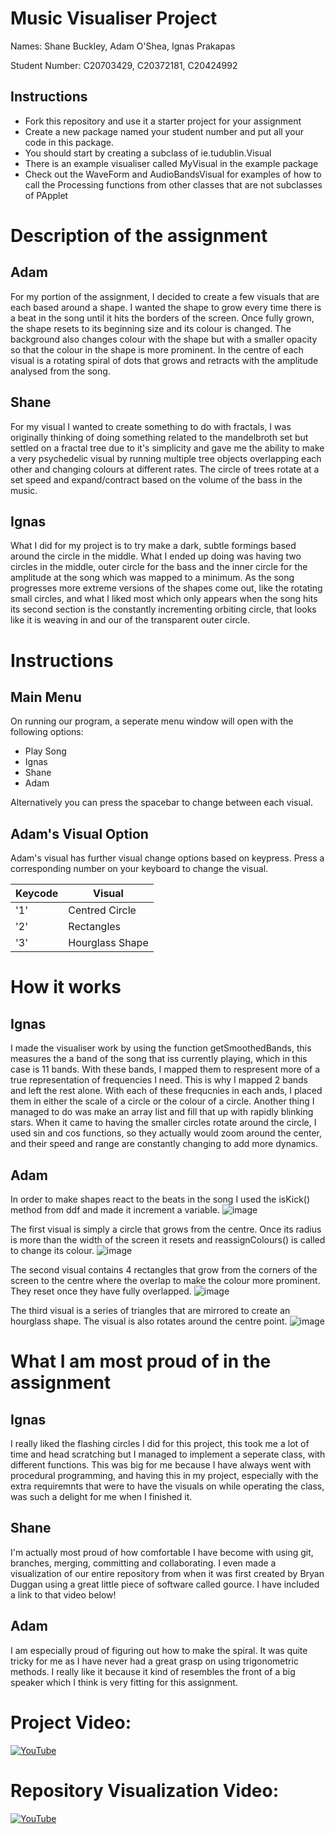 # Music Visualiser Project

Names: Shane Buckley, Adam O'Shea, Ignas Prakapas

Student Number: C20703429, C20372181, C20424992

## Instructions
- Fork this repository and use it a starter project for your assignment
- Create a new package named your student number and put all your code in this package.
- You should start by creating a subclass of ie.tudublin.Visual
- There is an example visualiser called MyVisual in the example package
- Check out the WaveForm and AudioBandsVisual for examples of how to call the Processing functions from other classes that are not subclasses of PApplet

# Description of the assignment

## Adam
For my portion of the assignment, I decided to create a few visuals that are each based around a shape. I wanted the shape to grow every time there is a beat in the song until it hits the borders of the screen. Once fully grown, the shape resets to its beginning size and its colour is changed. The background also changes colour with the shape but with a smaller opacity so that the colour in the shape is more prominent. In the centre of each visual is a rotating spiral of dots that grows and retracts with the amplitude analysed from the song.

## Shane
For my visual I wanted to create something to do with fractals, I was originally thinking of doing something related to the mandelbroth set but settled on a fractal tree due to it's simplicity and gave me the ability to make a very psychedelic visual by running multiple tree objects overlapping each other and changing colours at different rates. The circle of trees rotate at a set speed and expand/contract based on the volume of the bass in the music.

## Ignas

What I did for my project is to try make a dark, subtle formings based around the circle in the middle. What I ended up doing was having two circles in 
the middle, outer circle for the bass and the inner circle for the amplitude at the song which was mapped to a minimum. As the song progresses more extreme 
versions of the shapes come out, like the rotating small circles, and what I liked most which only appears when the song hits its second section is the 
constantly incrementing orbiting circle, that looks like it is weaving in and our of the transparent outer circle. 

# Instructions

## Main Menu
On running our program, a seperate menu window will open with the following options:
- Play Song
- Ignas
- Shane
- Adam

Alternatively you can press the spacebar to change between each visual.

## Adam's Visual Option
Adam's visual has further visual change options based on keypress.
Press a corresponding number on your keyboard to change the visual.

| Keycode | Visual |
|---------|-----------|
| '1' | Centred Circle |
| '2' | Rectangles  |
| '3' | Hourglass Shape |

# How it works

## Ignas
I made the visualiser work by using the function getSmoothedBands, this measures the a band of the song that iss currently playing, which in this case is 
11 bands. With these bands, I mapped them to respresent more of a true representation of frequencies I need. This is why I mapped 2 bands and left the rest
alone.  With each of these frequcnies in each ands, I placed them in either the scale of a circle or the colour of a circle. Another thing I managed to do was
make an array list and fill that up with rapidly blinking stars. When it came to having the smaller circles rotate around the circle, I used sin and cos 
functions, so they actually would zoom around the center, and their speed and range are constantly changing to add more dynamics.

## Adam 
In order to make shapes react to the beats in the song I used the isKick() method from ddf and made it increment a variable.
![image](https://user-images.githubusercontent.com/72108585/166341497-255b9695-edcd-452b-87b4-10c219fd7372.png)

The first visual is simply a circle that grows from the centre. Once its radius is more than the width of the screen it resets and reassignColours() is called to change its colour.
![image](https://user-images.githubusercontent.com/72108585/166342865-679a8c88-6952-42f3-b0d3-fbcc6eb6e7c7.png)

The second visual contains 4 rectangles that grow from the corners of the screen to the centre where the overlap to make the colour more prominent. They reset once they have fully overlapped.
![image](https://user-images.githubusercontent.com/72108585/166343026-c397a18f-3566-4e4d-ad87-e1b10ed94eb5.png)

The third visual is a series of triangles that are mirrored to create an hourglass shape. The visual is also rotates around the centre point.
![image](https://user-images.githubusercontent.com/72108585/166343302-4bfc366a-4e81-4791-89fb-22ad05402083.png)


# What I am most proud of in the assignment

## Ignas
I really liked the flashing circles I did for this project, this took me a lot of time and head scratching but I managed to implement a seperate class, with different 
functions. This was big for me because I have always went with procedural programming, and having this in my project, especially with the extra requiremnts that were
to have the visuals on while operating the class, was such a delight for me when I finished it.


## Shane
I'm actually most proud of how comfortable I have become with using git, branches, merging, committing and collaborating. I even made a visualization of our entire repository from when it was first created by Bryan Duggan using a great little piece of software called gource. I have included a link to that video below!


## Adam

I am especially proud of figuring out how to make the spiral. It was quite tricky for me as I have never had a great grasp on using trigonometric methods. I really like it because it kind of resembles the front of a big speaker which I think is very fitting for this assignment.


# Project Video:

[![YouTube](https://img.youtube.com/vi/8k0Myda9_gQ/maxresdefault.jpg)](https://youtu.be/8k0Myda9_gQ)

# Repository Visualization Video:

[![YouTube](https://img.youtube.com/vi/nqSQb-zz8oU/maxresdefault.jpg)](https://youtu.be/nqSQb-zz8oU)


